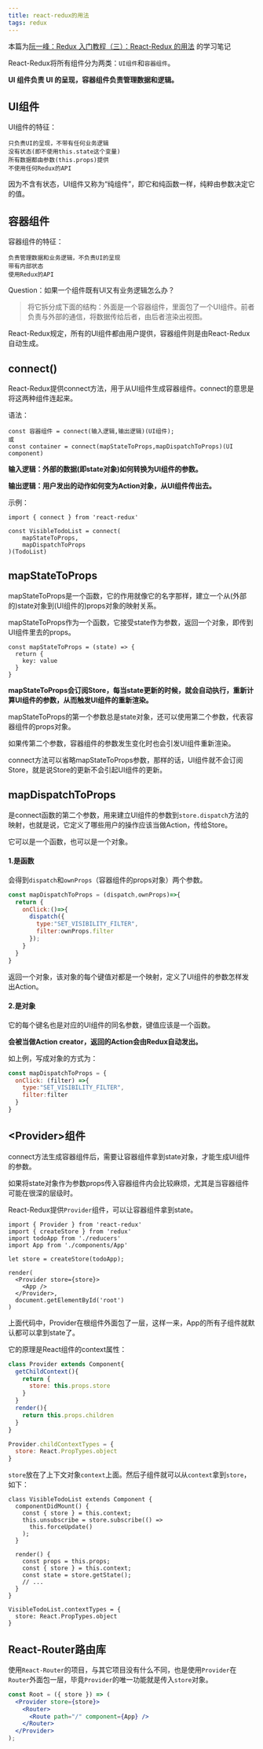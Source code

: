 ```yaml
---
title: react-redux的用法
tags: redux
---
```


本篇为[阮一峰：Redux 入门教程（三）：React-Redux 的用法](http://www.ruanyifeng.com/blog/2016/09/redux_tutorial_part_three_react-redux.html) 的学习笔记

React-Redux将所有组件分为两类：`UI组件`和`容器组件`。

**UI 组件负责 UI 的呈现，容器组件负责管理数据和逻辑。**

## UI组件

UI组件的特征：

```
只负责UI的呈现，不带有任何业务逻辑
没有状态(即不使用this.state这个变量)
所有数据都由参数(this.props)提供
不使用任何Redux的API
```

因为不含有状态，UI组件又称为“纯组件”，即它和纯函数一样，纯粹由参数决定它的值。

## 容器组件

容器组件的特征：

```
负责管理数据和业务逻辑，不负责UI的呈现
带有内部状态
使用Redux的API
```

Question：如果一个组件既有UI又有业务逻辑怎么办？

> 将它拆分成下面的结构：外面是一个容器组件，里面包了一个UI组件。前者负责与外部的通信，将数据传给后者，由后者渲染出视图。

React-Redux规定，所有的UI组件都由用户提供，容器组件则是由React-Redux自动生成。

## connect()

React-Redux提供connect方法，用于从UI组件生成容器组件。connect的意思是将这两种组件连起来。

语法：

```
const 容器组件 = connect(输入逻辑,输出逻辑)(UI组件);
或
const container = connect(mapStateToProps,mapDispatchToProps)(UI component)
```

**输入逻辑：外部的数据(即state对象)如何转换为UI组件的参数。**

**输出逻辑：用户发出的动作如何变为Action对象，从UI组件传出去。**

示例：

```
import { connect } from 'react-redux'

const VisibleTodoList = connect(
	mapStateToProps,
	mapDispatchToProps
)(TodoList)
```

## mapStateToProps

mapStateToProps是一个函数，它的作用就像它的名字那样，建立一个从(外部的)state对象到(UI组件的)props对象的映射关系。

mapStateToProps作为一个函数，它接受state作为参数，返回一个对象，即传到UI组件里去的props。

```
const mapStateToProps = (state) => {
  return {
    key: value
  }
}
```

**mapStateToProps会订阅Store，每当state更新的时候，就会自动执行，重新计算UI组件的参数，从而触发UI组件的重新渲染。**

mapStateToProps的第一个参数总是state对象，还可以使用第二个参数，代表容器组件的props对象。

如果传第二个参数，容器组件的参数发生变化时也会引发UI组件重新渲染。

connect方法可以省略mapStateToProps参数，那样的话，UI组件就不会订阅Store，就是说Store的更新不会引起UI组件的更新。

## mapDispatchToProps

是connect函数的第二个参数，用来建立UI组件的参数到`store.dispatch`方法的映射，也就是说，它定义了哪些用户的操作应该当做Action，传给Store。

它可以是一个函数，也可以是一个对象。

#### 1.是函数

会得到`dispatch`和`ownProps`（容器组件的props对象）两个参数。

```jsx
const mapDispatchToProps = (dispatch,ownProps)=>{
  return {
    onClick:()=>{
      dispatch({
        type:"SET_VISIBILITY_FILTER",
        filter:ownProps.filter
      });
    }
  }
}
```

返回一个对象，该对象的每个键值对都是一个映射，定义了UI组件的参数怎样发出Action。

#### 2.是对象

它的每个键名也是对应的UI组件的同名参数，键值应该是一个函数。

**会被当做Action creator，返回的Action会由Redux自动发出。**

如上例，写成对象的方式为：

```jsx
const mapDispatchToProps = {
  onClick: (filter) =>{
    type:"SET_VISIBILITY_FILTER",
    filter:filter
  }
}
```



## \<Provider\>组件

connect方法生成容器组件后，需要让容器组件拿到state对象，才能生成UI组件的参数。

如果将state对象作为参数props传入容器组件内会比较麻烦，尤其是当容器组件可能在很深的层级时。

React-Redux提供`Provider`组件，可以让容器组件拿到state。

```Jsx
import { Provider } from 'react-redux'
import { createStore } from 'redux'
import todoApp from './reducers'
import App from './components/App'

let store = createStore(todoApp);

render(
  <Provider store={store}>
    <App />
  </Provider>,
  document.getElementById('root')
)
```

上面代码中，Provider在根组件外面包了一层，这样一来，App的所有子组件就默认都可以拿到state了。

它的原理是React组件的context属性：

```jsx
class Provider extends Component{
  getChildContext(){
    return {
      store: this.props.store
    }
  }
  render(){
    return this.props.children
  }
}

Provider.childContextTypes = {
  store: React.PropTypes.object
}
```

`store`放在了上下文对象`context`上面。然后子组件就可以从`context`拿到`store`，如下：

```Jsx
class VisibleTodoList extends Component {
  componentDidMount() {
    const { store } = this.context;
    this.unsubscribe = store.subscribe(() =>
      this.forceUpdate()
    );
  }

  render() {
    const props = this.props;
    const { store } = this.context;
    const state = store.getState();
    // ...
  }
}

VisibleTodoList.contextTypes = {
  store: React.PropTypes.object
}
```



## React-Router路由库

使用`React-Router`的项目，与其它项目没有什么不同，也是使用`Provider`在`Router`外面包一层，毕竟`Provider`的唯一功能就是传入`store`对象。

```jsx
const Root = ({ store }) => (
  <Provider store={store}>
    <Router>
      <Route path="/" component={App} />
    </Router>
  </Provider>
);
```













































